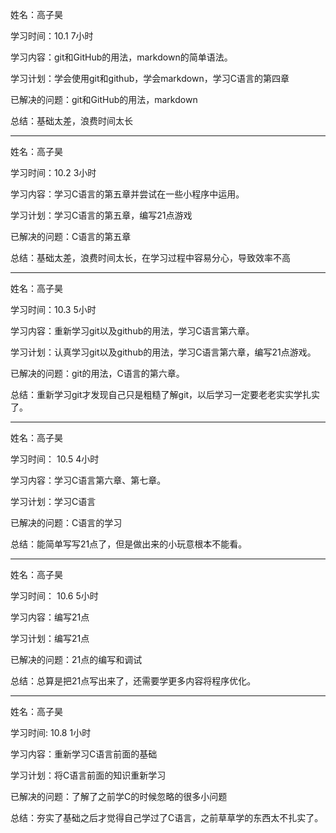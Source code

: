  姓名：高子昊

  学习时间：10.1 7小时

  学习内容：git和GitHub的用法，markdown的简单语法。

  学习计划：学会使用git和github，学会markdown，学习C语言的第四章

  已解决的问题：git和GitHub的用法，markdown

  总结：基础太差，浪费时间太长

----------
  姓名：高子昊

  学习时间：10.2   3小时

  学习内容：学习C语言的第五章并尝试在一些小程序中运用。

  学习计划：学习C语言的第五章，编写21点游戏

  已解决的问题：C语言的第五章

  总结：基础太差，浪费时间太长，在学习过程中容易分心，导致效率不高

----------
 
  姓名：高子昊

  学习时间：10.3   5小时

  学习内容：重新学习git以及github的用法，学习C语言第六章。

  学习计划：认真学习git以及github的用法，学习C语言第六章，编写21点游戏。

  已解决的问题：git的用法，C语言的第六章。
 
  总结：重新学习git才发现自己只是粗糙了解git，以后学习一定要老老实实学扎实了。

----------
 
  姓名：高子昊

  学习时间： 10.5  4小时

  学习内容：学习C语言第六章、第七章。

  学习计划：学习C语言

  已解决的问题：C语言的学习

  总结：能简单写写21点了，但是做出来的小玩意根本不能看。


----------
  姓名：高子昊

  学习时间： 10.6  5小时

  学习内容：编写21点

  学习计划：编写21点

  已解决的问题：21点的编写和调试

  总结：总算是把21点写出来了，还需要学更多内容将程序优化。


----------
  姓名：高子昊

  学习时间: 10.8 1小时

  学习内容：重新学习C语言前面的基础

  学习计划：将C语言前面的知识重新学习

  已解决的问题：了解了之前学C的时候忽略的很多小问题

  总结：夯实了基础之后才觉得自己学过了C语言，之前草草学的东西太不扎实了。